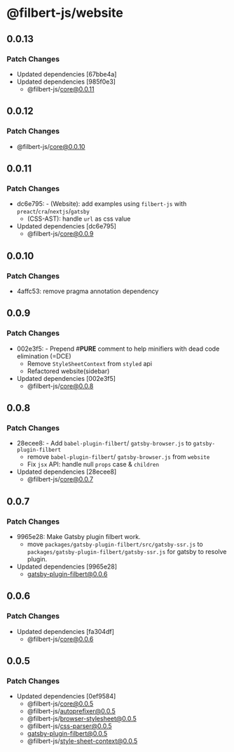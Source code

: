 # @filbert-js/website

## 0.0.13

### Patch Changes

- Updated dependencies [67bbe4a]
- Updated dependencies [985f0e3]
  - @filbert-js/core@0.0.11

## 0.0.12

### Patch Changes

- @filbert-js/core@0.0.10

## 0.0.11

### Patch Changes

- dc6e795: - (Website): add examples using `filbert-js` with `preact`/`cra`/`nextjs`/`gatsby`
  - (CSS-AST): handle `url` as css value
- Updated dependencies [dc6e795]
  - @filbert-js/core@0.0.9

## 0.0.10

### Patch Changes

- 4affc53: remove pragma annotation dependency

## 0.0.9

### Patch Changes

- 002e3f5: - Prepend #**PURE** comment to help minifiers with dead code elimination (=DCE)
  - Remove `StyleSheetContext` from `styled` api
  - Refactored website(sidebar)
- Updated dependencies [002e3f5]
  - @filbert-js/core@0.0.8

## 0.0.8

### Patch Changes

- 28ecee8: - Add `babel-plugin-filbert`/ `gatsby-browser.js` to `gatsby-plugin-filbert`
  - remove `babel-plugin-filbert`/ `gatsby-browser.js` from `website`
  - Fix `jsx` API: handle null `props` case & `children`
- Updated dependencies [28ecee8]
  - @filbert-js/core@0.0.7

## 0.0.7

### Patch Changes

- 9965e28: Make Gatsby plugin filbert work.
  - move `packages/gatsby-plugin-filbert/src/gatsby-ssr.js` to `packages/gatsby-plugin-filbert/gatsby-ssr.js` for gatsby to resolve plugin.
- Updated dependencies [9965e28]
  - gatsby-plugin-filbert@0.0.6

## 0.0.6

### Patch Changes

- Updated dependencies [fa304df]
  - @filbert-js/core@0.0.6

## 0.0.5

### Patch Changes

- Updated dependencies [0ef9584]
  - @filbert-js/core@0.0.5
  - @filbert-js/autoprefixer@0.0.5
  - @filbert-js/browser-stylesheet@0.0.5
  - @filbert-js/css-parser@0.0.5
  - gatsby-plugin-filbert@0.0.5
  - @filbert-js/style-sheet-context@0.0.5
